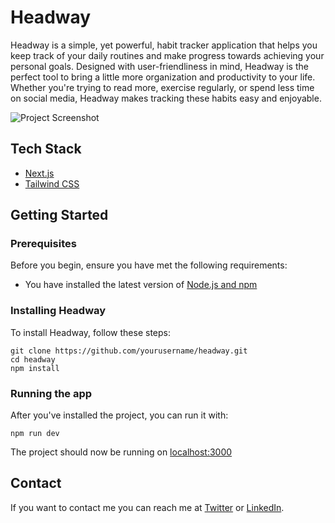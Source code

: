 # Headway

Headway is a simple, yet powerful, habit tracker application that helps you keep track of your daily routines and make progress towards achieving your personal goals. Designed with user-friendliness in mind, Headway is the perfect tool to bring a little more organization and productivity to your life. Whether you're trying to read more, exercise regularly, or spend less time on social media, Headway makes tracking these habits easy and enjoyable.

![Project Screenshot](![image](https://github.com/Saurabhdaswant/headway/assets/77434364/4cb4047b-d7f2-43a8-a133-d3f528c750a7)
)

## Tech Stack

- [Next.js](https://nextjs.org/)
- [Tailwind CSS](https://tailwindcss.com/)

## Getting Started

### Prerequisites

Before you begin, ensure you have met the following requirements:

- You have installed the latest version of [Node.js and npm](https://nodejs.org/en/download/)

### Installing Headway

To install Headway, follow these steps:

```
git clone https://github.com/yourusername/headway.git
cd headway
npm install
```

### Running the app

After you've installed the project, you can run it with:

```
npm run dev
```

The project should now be running on [localhost:3000](http://localhost:3000)

## Contact

If you want to contact me you can reach me at [Twitter](https://twitter.com/DaswantSaurabh) or [LinkedIn](https://www.linkedin.com/in/daswantsaurabh/).
